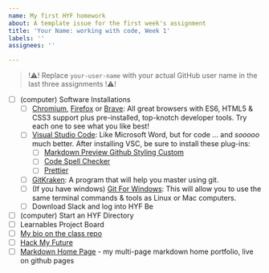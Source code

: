 ```yaml
---
name: My first HYF homework
about: A template issue for the first week's assignment
title: 'Your Name: working with code, Week 1'
labels: ''
assignees: ''

---
```


> !:warning:! Replace `your-user-name` with your actual GitHub user name in the last three assignments !:warning:!

- [ ] (computer) Software Installations
  - [ ] [Chromium](https://download-chromium.appspot.com/), [Firefox](https://www.mozilla.org/en-US/firefox/developer/) or [Brave](https://brave.com/download/): All great browsers with ES6, HTML5 & CSS3 support plus pre-installed, top-knotch developer tools.  Try each one to see what you like best!
  - [ ] [Visual Studio Code](https://code.visualstudio.com/download): Like Microsoft Word, but for code ...  and _sooooo_ much better.  After installing VSC, be sure to install these plug-ins:
    - [ ] [Markdown Preview Github Styling Custom](https://marketplace.visualstudio.com/items?itemName=dmodalek.markdown-preview-github-styles-custom)
    - [ ] [Code Spell Checker](https://marketplace.visualstudio.com/items?itemName=streetsidesoftware.code-spell-checker)
    - [ ] [Prettier](https://marketplace.visualstudio.com/items?itemName=esbenp.prettier-vscode#overview)
  - [ ] [GitKraken](https://www.gitkraken.com/download): A program that will help you master using git.
  - [ ] (If you have windows) [Git For Windows](https://gitforwindows.org/): This will allow you to use the same terminal commands & tools as Linux or Mac computers.
  - [ ] Download Slack and log into HYF Be
- [ ] (computer) Start an HYF Directory
- [ ] Learnables Project Board
- [ ] [My bio on the class repo](https://github.com/hackyourfuturebelgium/class-7/blob/master/student-bios/your-user-name.md)
- [ ] [Hack My Future](https://github.com/your-user-name/hack-my-future)
- [ ] [Markdown Home Page](https://your-user-name.github.io) - my multi-page markdown home portfolio, live on github pages
